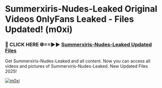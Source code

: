 # Summerxiris-Nudes-Leaked Original Videos 0nlyFans Leaked - Files Updated! (m0xi)

<h3>🔴 CLICK HERE 🌐==►► <a href="https://tinyurl.com/yc6ubb5a" rel="nofollow">Summerxiris-Nudes-Leaked Updated Files</a></h3>

Get Summerxiris-Nudes-Leaked and all content. Now you can access all videos and pictures of Summerxiris-Nudes-Leaked. New Updated Files 2025!

[![m0xi](https://i.imgur.com/7eu0CRL.gif)](https://tinyurl.com/yc6ubb5a)
